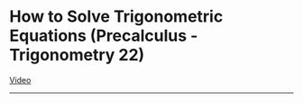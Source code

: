 # How to Solve Trigonometric Equations (Precalculus - Trigonometry 22)

[Video](https://www.youtube.com/watch?v=hBk7OnEYPcw)

---
